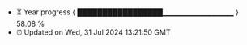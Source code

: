 - ⏳ Year progress { █████████████████▁▁▁▁▁▁▁▁▁▁▁▁▁ } 58.08 %
- ⏰ Updated on Wed, 31 Jul 2024 13:21:50 GMT

